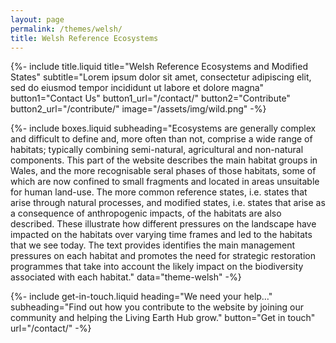 ```yaml
---
layout: page
permalink: /themes/welsh/
title: Welsh Reference Ecosystems
---
```


{%-
        include title.liquid
        title="Welsh Reference Ecosystems and Modified States"
        subtitle="Lorem ipsum dolor sit amet, consectetur adipiscing elit, sed do eiusmod tempor incididunt ut labore et dolore magna"
        button1="Contact Us" button1_url="/contact/"
        button2="Contribute" button2_url="/contribute/"
        image="/assets/img/wild.png"
-%}

{%-
        include boxes.liquid
        subheading="Ecosystems are generally complex and difficult to define and, more often than not, comprise a wide range of habitats; typically combining semi-natural, agricultural and non-natural components. This part of the website describes the main habitat groups in Wales, and the more recognisable seral phases of those habitats, some of which are now confined to small fragments and located in areas unsuitable for human land-use. The more common reference states, i.e. states that arise through natural processes, and modified states, i.e. states that arise as a consequence of anthropogenic impacts, of the habitats are also described. These illustrate how different pressures on the landscape have impacted on the habitats over varying time frames and led to the habitats that we see today. The text provides identifies the main management pressures on each habitat and promotes the need for strategic restoration programmes that take into account the likely impact on the biodiversity associated with each habitat."
        data="theme-welsh"
-%}

{%-
        include get-in-touch.liquid
        heading="We need your help&hellip;"
        subheading="Find out how you contribute to the website by joining our community and helping the Living Earth Hub grow."
        button="Get in touch"
        url="/contact/"
-%}